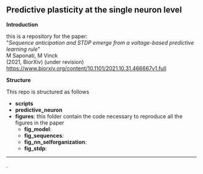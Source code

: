 ## Predictive plasticity at the single neuron level

**Introduction**

this is a repository for the paper:
<br/>"*Sequence anticipation and STDP emerge from a voltage-based predictive learning rule*"<br/>
M Saponati, M Vinck<br/>
(2021, BiorXiv) (under revision)
https://www.biorxiv.org/content/10.1101/2021.10.31.466667v1.full

**Structure**

This repo is structured as follows

+ **scripts**
+ **predictive_neuron**
+ **figures**: this folder contain the code necessary to reproduce all the figures in the paper
  + **fig_model**:
  + **fig_sequences**:
  + **fig_nn_selforganization**:
  + **fig_stdp**:

---

_._
